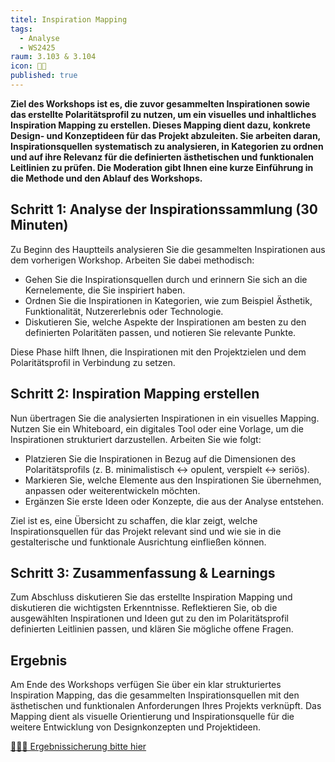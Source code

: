 ```yaml
---
titel: Inspiration Mapping
tags: 
  - Analyse
  - WS2425
raum: 3.103 & 3.104
icon: 🏃🏽 
published: true
---
```



**Ziel des Workshops ist es, die zuvor gesammelten Inspirationen sowie das erstellte Polaritätsprofil zu nutzen, um ein visuelles und inhaltliches Inspiration Mapping zu erstellen. Dieses Mapping dient dazu, konkrete Design- und Konzeptideen für das Projekt abzuleiten. Sie arbeiten daran, Inspirationsquellen systematisch zu analysieren, in Kategorien zu ordnen und auf ihre Relevanz für die definierten ästhetischen und funktionalen Leitlinien zu prüfen. Die Moderation gibt Ihnen eine kurze Einführung in die Methode und den Ablauf des Workshops.**



<div class="is-medium">

## Schritt 1: Analyse der Inspirationssammlung (30 Minuten)

Zu Beginn des Hauptteils analysieren Sie die gesammelten Inspirationen aus dem vorherigen Workshop. Arbeiten Sie dabei methodisch:

- Gehen Sie die Inspirationsquellen durch und erinnern Sie sich an die Kernelemente, die Sie inspiriert haben.
- Ordnen Sie die Inspirationen in Kategorien, wie zum Beispiel Ästhetik, Funktionalität, Nutzererlebnis oder Technologie.
- Diskutieren Sie, welche Aspekte der Inspirationen am besten zu den definierten Polaritäten passen, und notieren Sie relevante Punkte.

Diese Phase hilft Ihnen, die Inspirationen mit den Projektzielen und dem Polaritätsprofil in Verbindung zu setzen.

## Schritt 2: Inspiration Mapping erstellen

Nun übertragen Sie die analysierten Inspirationen in ein visuelles Mapping. Nutzen Sie ein Whiteboard, ein digitales Tool oder eine Vorlage, um die Inspirationen strukturiert darzustellen. Arbeiten Sie wie folgt:

- Platzieren Sie die Inspirationen in Bezug auf die Dimensionen des Polaritätsprofils (z. B. minimalistisch ↔ opulent, verspielt ↔ seriös).
- Markieren Sie, welche Elemente aus den Inspirationen Sie übernehmen, anpassen oder weiterentwickeln möchten.
- Ergänzen Sie erste Ideen oder Konzepte, die aus der Analyse entstehen.

Ziel ist es, eine Übersicht zu schaffen, die klar zeigt, welche Inspirationsquellen für das Projekt relevant sind und wie sie in die gestalterische und funktionale Ausrichtung einfließen können.



## Schritt 3: Zusammenfassung & Learnings

Zum Abschluss diskutieren Sie das erstellte Inspiration Mapping und diskutieren die wichtigsten Erkenntnisse. Reflektieren Sie, ob die ausgewählten Inspirationen und Ideen gut zu den im Polaritätsprofil definierten Leitlinien passen, und klären Sie mögliche offene Fragen.


## Ergebnis

Am Ende des Workshops verfügen Sie über ein klar strukturiertes Inspiration Mapping, das die gesammelten Inspirationsquellen mit den ästhetischen und funktionalen Anforderungen Ihres Projekts verknüpft. Das Mapping dient als visuelle Orientierung und Inspirationsquelle für die weitere Entwicklung von Designkonzepten und Projektideen.

[🧑🏽‍🏫 Ergebnissicherung bitte hier](https://miro.com/app/board/uXjVL50PSag=/?share_link_id=913748163373)

</div>

